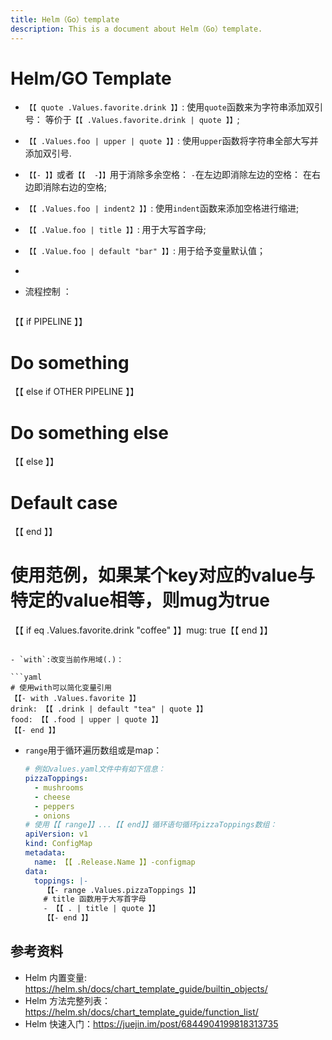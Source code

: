 ```yaml
---
title: Helm（Go）template
description: This is a document about Helm（Go）template.
---
```


# Helm/GO Template

- `【【 quote .Values.favorite.drink 】】`: 使用`quote`函数来为字符串添加双引号： 等价于`【【 .Values.favorite.drink | quote 】】`;


- `【【 .Values.foo | upper | quote 】】`: 使用`upper`函数将字符串全部大写并添加双引号.

- `【【- 】】`或者`【【  -】】`用于消除多余空格： `-`在左边即消除左边的空格： 在右边即消除右边的空格;

- `【【 .Values.foo | indent2 】】`: 使用`indent`函数来添加空格进行缩进;

- `【【 .Value.foo | title 】】`: 用于大写首字母;

- `【【 .Value.foo | default "bar" 】】`: 用于给予变量默认值；

- 

- 流程控制 ：
  ```yaml
【【 if PIPELINE 】】
  # Do something
【【 else if OTHER PIPELINE 】】
  # Do something else
【【 else 】】
  # Default case
【【 end 】】
  # 使用范例，如果某个key对应的value与特定的value相等，则mug为true
  【【 if eq .Values.favorite.drink "coffee" 】】mug: true【【 end 】】
  ```
  
- `with`:改变当前作用域(.)：
  
  ```yaml
  # 使用with可以简化变量引用
  【【- with .Values.favorite 】】
  drink: 【【 .drink | default "tea" | quote 】】
  food: 【【 .food | upper | quote 】】
  【【- end 】】
  ```
  
- `range`用于循环遍历数组或是map：

  ```yaml
  # 例如values.yaml文件中有如下信息：
  pizzaToppings:
    - mushrooms
    - cheese
    - peppers
    - onions
  # 使用【【 range】】...【【 end】】循环语句循环pizzaToppings数组：
  apiVersion: v1
  kind: ConfigMap
  metadata:
    name: 【【 .Release.Name 】】-configmap
  data:
    toppings: |-
      【【- range .Values.pizzaToppings 】】
      # title 函数用于大写首字母
      - 【【 . | title | quote 】】
      【【- end 】】
  ```


## 参考资料

- Helm 内置变量: https://helm.sh/docs/chart_template_guide/builtin_objects/
- Helm 方法完整列表：https://helm.sh/docs/chart_template_guide/function_list/
- Helm 快速入门：https://juejin.im/post/6844904199818313735

